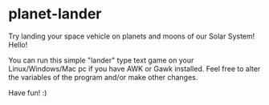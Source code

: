 # planet-lander
Try landing your space vehicle on planets and moons of our Solar System!
Hello!

You can run this simple "lander" type text game on your Linux/Windows/Mac pc if you have AWK or Gawk installed.
Feel free to alter the variables of the program and/or make other changes.

Have fun! :)
